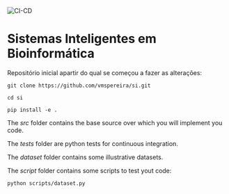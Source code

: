 ![CI-CD](https://github.com/pg42870/SIB/actions/workflows/main.yaml/badge.svg)

# Sistemas Inteligentes em Bioinformática



Repositório inicial apartir do qual se começou a fazer as alterações:

`git clone https://github.com/vmspereira/si.git`

`cd si`

`pip install -e .`



The *src* folder contains the base source over which you will implement you code.

The *tests* folder are python tests for continuous integration.

The *dataset* folder contains some illustrative datasets.

The *script* folder contains some scripts to test yout code:

`python scripts/dataset.py`
